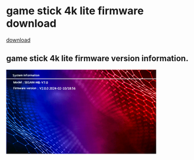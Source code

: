 # game stick 4k lite firmware download

<a href="https://archive.org/download/bkp-segam-m-8-v-7.0-v-2.0.0-2024-0210/Bkp_SEGAM-M8-V7.0-v2.0.0_2024-0210.img">download</a></br>

## game stick 4k lite firmware version information.<br>
<img src="./image/segam-m8.png" width="80%">
<br>
